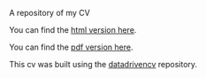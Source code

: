 A repository of my CV

You can find the [html version here](https://matiasandina.github.io/cv/).

You can find the [pdf version here](https://github.com/matiasandina/cv/blob/master/cv.pdf).

This cv was built using the [datadrivencv](https://github.com/nstrayer/datadrivencv) repository.